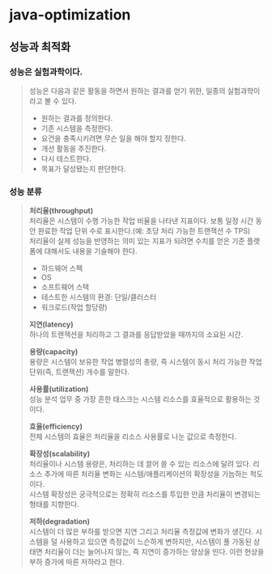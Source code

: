 # java-optimization

## 성능과 최적화
### 성능은 실험과학이다.
> 성능은 다음과 같은 활동을 하면서 원하는 결과를 얻기 위한, 일종의 실험과학이라고 볼 수 있다.  
> * 원하는 결과를 정의한다.
> * 기존 시스템을 측정한다.
> * 요건을 충족시키려면 무슨 일을 해야 할지 정한다.
> * 개선 활동을 추진한다.
> * 다시 테스트한다.
> * 목표가 달성됐는지 판단한다. 

### 성능 분류
> **처리율(throughput)**  
> 처리율은 시스템이 수행 가능한 작업 비율을 나타낸 지표이다. 보통 일정 시간 동안 완료한 작업 단위 수로 표시한다.(예: 초당 처리 가능한 트랜잭션 수 TPS)  
> 처리율이 실제 성능을 반영하는 의미 있는 지표가 되려면 수치를 얻은 기준 플랫폼에 대해서도 내용을 기술해야 한다. 
> * 하드웨어 스펙
> * OS
> * 소프트웨어 스택
> * 테스트한 시스템의 환경: 단일/클러스터
> * 워크로드(작업 할당량)
> 
> **지연(latency)**  
> 하나의 트랜잭션을 처리하고 그 결과를 응답받았을 때까지의 소요된 시간.
> 
> **용량(capacity)**  
> 용량은 시스템이 보유한 작업 병렬성의 총량, 즉 시스템이 동시 처리 가능한 작업 단위(즉, 트랜잭션) 개수를 말한다.  
> 
> **사용률(utilization)**  
> 성능 분석 업무 중 가장 흔한 태스크는 시스템 리소스를 효율적으로 활용하는 것이다. 
> 
> **효율(efficiency)**  
> 전체 시스템의 효율은 처리율을 리소스 사용률로 나눈 값으로 측정한다.
> 
> **확장성(scalability)**  
> 처리율이나 시스템 용량은, 처리하는 데 끌어 쓸 수 있는 리소스에 달려 있다. 리소스 추가에 따른 처리율 변화는 시스템/애플리케이션의 확장성을 가늠하는 척도이다.  
> 시스템 확장성은 궁극적으로는 정확히 리소스를 투입한 만큼 처리율이 변경되는 형태를 지향한다.
> 
> **저하(degradation)**  
> 시스템이 더 많은 부하를 받으면 지연 그리고 처리율 측정값에 변화가 생긴다. 시스템을 덜 사용하고 있으면 측정값이 느슨하게 변하지만, 
> 시스템이 풀 가동된 상태면 처리율이 더는 늘어나지 않는, 즉 지연이 증가하는 양상을 띤다. 이런 현상을 부하 증가에 따른 저하라고 한다.  

